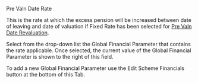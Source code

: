 Pre Valn Date Rate

This is the rate at which the excess pension will be increased between
date of leaving and date of valuation if Fixed Rate has been selected
for [Pre Valn Date Revaluation](deferreds_basis+pastrev.md).

Select from the drop-down list the Global Financial Parameter that
contains the rate applicable. Once selected, the current value of the
Global Financial Parameter is shown to the right of this field.

To add a new Global Financial Parameter use the Edit Scheme Financials
button at the bottom of this Tab.
